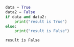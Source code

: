 ```python
data = True
data2 = False
if data and data2:
    print("result is True")
else:
    print("result is False")
```

```bash
result is False
```